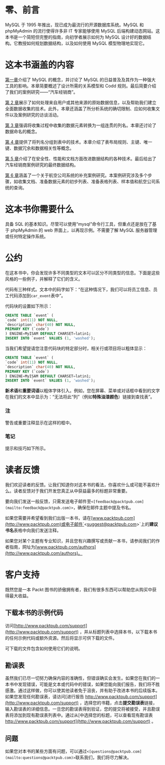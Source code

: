 # 零、前言

MySQL 于 1995 年推出，现已成为最流行的开源数据库系统。MySQL 和 phpMyAdmin 的流行使得许多非 IT 专家能够使用 MySQL 后端构建动态网站。这本书是一个简短但完整的指南，向初学者展示如何为 MySQL 设计好的数据结构。它教授如何规划数据结构，以及如何使用 MySQL 模型物理地实现它。

# 这本书涵盖的内容

[第一章](2.html "Chapter 1. Introducing MySQL Design")介绍了 MySQL 的概念，并讨论了 MySQL 的日益普及及其作为一种强大工具的影响。本章简要概述了设计所需的关系模型和 Codd 规则。最后简要介绍了我们的案例研究——“汽车经销商”。

[第 2 章](3.html "Chapter 2. Data Collecting")展示了如何处理来自用户或其他来源的原始数据信息，以及帮助我们建立全面数据收集的技术。此外，本章还涵盖了所分析系统的确切限制、应如何收集文件以及案例研究的访谈活动。

[第 3 章](4.html "Chapter 3. Data Naming")强调将收集过程中收集的数据元素转换为一组连贯的列名。本章还讨论了数据命名的概念。

[第 4 章](5.html "Chapter 4. Data Grouping")提供了将列名分组到表中的技术。本章介绍了表布局规则、主键、唯一键、数据冗余和数据相关性等概念。

[第 5 章](6.html "Chapter 5. Data Structure Tuning")介绍了在安全性、性能和文档方面改进数据结构的各种技术。最后给出了汽车经销商案例研究的最终数据结构。

[第 6 章](7.html "Chapter 6. Supplemental Case Study")涵盖了一个关于航空公司系统的补充案例研究。本案例研究涉及多个步骤，如收集文档、准备数据元素的初步列表、准备表格列表、样本值和航空公司系统的查询。

# 这本书你需要什么

具备 SQL 的基本知识。尽管可以使用“mysql”命令行工具，但重点还是放在了基于 phpMyAdmin 的 web 界面上，以再现示例。不需要了解 MySQL 服务器管理或任何特定操作系统。

# 公约

在这本书中，你会发现许多不同类型的文本可以区分不同类型的信息。下面是这些风格的一些例子，并解释了它们的含义。

代码有三种样式。文本中的码字如下：“在这种情况下，我们可以将员工信息、员工代码添加到`car_event`表中”。

代码块的设置如下所示：

```sql
CREATE TABLE `event` (
`code` int(11) NOT NULL,
`description` char(40) NOT NULL,
PRIMARY KEY (`code`)
) ENGINE=MyISAM DEFAULT CHARSET=latin1;
INSERT INTO `event` VALUES (1, 'washed');

```

当我们希望提请您注意代码块的特定部分时，相关行或项目将以粗体显示：

```sql
CREATE TABLE `event` (
`code` int(11) NOT NULL,
`description` char(40) NOT NULL,
PRIMARY KEY (`code`)
) ENGINE=MyISAM DEFAULT CHARSET=latin1;
INSERT INTO `event` VALUES (1, 'washed');

```

**新术语**和**重要词语**以粗体字体引入。例如，您在屏幕、菜单或对话框中看到的文字在我们的文本中显示为：“无法将此“列”（例如**特殊油漆颜色**）链接到查找表”。

### 注

警告或重要注释显示在这样的框中。

### 笔记

提示和技巧如下所示。

# 读者反馈

我们欢迎读者的反馈。让我们知道你对这本书的看法，你喜欢什么或可能不喜欢什么。读者反馈对于我们开发您真正从中获益最多的标题非常重要。

要向我们发送一般反馈，只需发送电子邮件至`<[feedback@packtpub.com](mailto:feedback@packtpub.com)>`，确保在邮件主题中提及书名。

如果您需要并希望看到我们出版一本书，请在[www.packtpub.com](http://www.packtpub.com)或电子邮件`<[suggest@packtpub.com](mailto:suggest@packtpub.com)>`上的**建议书名**表格中向我们发送注释。

如果您对某个主题有专业知识，并且您有兴趣撰写或贡献一本书，请参阅我们的作者指南，网址为[www.packtpub.com/authors](http://www.packtpub.com/authors)。

# 客户支持

既然您是一本 Packt 图书的骄傲拥有者，我们有很多东西可以帮助您从购买中获得最大收益。

## 下载本书的示例代码

访问[http://www.packtpub.com/support](http://www.packtpub.com/support) ，并从标题列表中选择本书，以下载本书的任何示例代码或额外资源。然后将显示可供下载的文件。

可下载的文件包含如何使用它们的说明。

## 勘误表

虽然我们已尽一切努力确保内容的准确性，但错误确实会发生。如果您在我们的一本书中发现错误，可能是文本或代码中的错误，如果您能向我们报告，我们将不胜感激。通过这样做，你可以使其他读者免于沮丧，并有助于改进本书的后续版本。如果您发现任何勘误表，请访问[进行报告 http://www.packtpub.com/support](http://www.packtpub.com/support) ，选择您的书籍，点击**提交勘误表**链接，输入勘误表的详细信息。一旦您的勘误表得到验证，您的提交将被接受，并且勘误表将添加到现有勘误表列表中。通过从[中选择您的标题，可以查看现有勘误表 http://www.packtpub.com/support](http://www.packtpub.com/support) 。

## 问题

如果您对本书的某些方面有问题，可以通过`<[questions@packtpub.com](mailto:questions@packtpub.com)>`联系我们，我们将尽力解决。